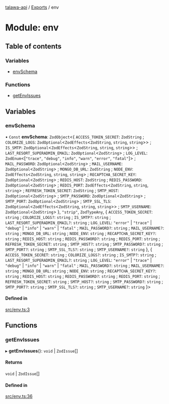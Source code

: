 [talawa-api](../README.md) / [Exports](../modules.md) / env

# Module: env

## Table of contents

### Variables

- [envSchema](env.md#envschema)

### Functions

- [getEnvIssues](env.md#getenvissues)

## Variables

### envSchema

• `Const` **envSchema**: `ZodObject`\<\{ `ACCESS_TOKEN_SECRET`: `ZodString` ; `COLORIZE_LOGS`: `ZodOptional`\<`ZodEffects`\<`ZodString`, `string`, `string`\>\> ; `IS_SMTP`: `ZodOptional`\<`ZodEffects`\<`ZodString`, `string`, `string`\>\> ; `LAST_RESORT_SUPERADMIN_EMAIL`: `ZodOptional`\<`ZodString`\> ; `LOG_LEVEL`: `ZodEnum`\<[``"trace"``, ``"debug"``, ``"info"``, ``"warn"``, ``"error"``, ``"fatal"``]\> ; `MAIL_PASSWORD`: `ZodOptional`\<`ZodString`\> ; `MAIL_USERNAME`: `ZodOptional`\<`ZodString`\> ; `MONGO_DB_URL`: `ZodString` ; `NODE_ENV`: `ZodEffects`\<`ZodString`, `string`, `string`\> ; `RECAPTCHA_SECRET_KEY`: `ZodOptional`\<`ZodString`\> ; `REDIS_HOST`: `ZodString` ; `REDIS_PASSWORD`: `ZodOptional`\<`ZodString`\> ; `REDIS_PORT`: `ZodEffects`\<`ZodString`, `string`, `string`\> ; `REFRESH_TOKEN_SECRET`: `ZodString` ; `SMTP_HOST`: `ZodOptional`\<`ZodString`\> ; `SMTP_PASSWORD`: `ZodOptional`\<`ZodString`\> ; `SMTP_PORT`: `ZodOptional`\<`ZodString`\> ; `SMTP_SSL_TLS`: `ZodOptional`\<`ZodEffects`\<`ZodString`, `string`, `string`\>\> ; `SMTP_USERNAME`: `ZodOptional`\<`ZodString`\>  \}, ``"strip"``, `ZodTypeAny`, \{ `ACCESS_TOKEN_SECRET`: `string` ; `COLORIZE_LOGS?`: `string` ; `IS_SMTP?`: `string` ; `LAST_RESORT_SUPERADMIN_EMAIL?`: `string` ; `LOG_LEVEL`: ``"error"`` \| ``"trace"`` \| ``"debug"`` \| ``"info"`` \| ``"warn"`` \| ``"fatal"`` ; `MAIL_PASSWORD?`: `string` ; `MAIL_USERNAME?`: `string` ; `MONGO_DB_URL`: `string` ; `NODE_ENV`: `string` ; `RECAPTCHA_SECRET_KEY?`: `string` ; `REDIS_HOST`: `string` ; `REDIS_PASSWORD?`: `string` ; `REDIS_PORT`: `string` ; `REFRESH_TOKEN_SECRET`: `string` ; `SMTP_HOST?`: `string` ; `SMTP_PASSWORD?`: `string` ; `SMTP_PORT?`: `string` ; `SMTP_SSL_TLS?`: `string` ; `SMTP_USERNAME?`: `string`  \}, \{ `ACCESS_TOKEN_SECRET`: `string` ; `COLORIZE_LOGS?`: `string` ; `IS_SMTP?`: `string` ; `LAST_RESORT_SUPERADMIN_EMAIL?`: `string` ; `LOG_LEVEL`: ``"error"`` \| ``"trace"`` \| ``"debug"`` \| ``"info"`` \| ``"warn"`` \| ``"fatal"`` ; `MAIL_PASSWORD?`: `string` ; `MAIL_USERNAME?`: `string` ; `MONGO_DB_URL`: `string` ; `NODE_ENV`: `string` ; `RECAPTCHA_SECRET_KEY?`: `string` ; `REDIS_HOST`: `string` ; `REDIS_PASSWORD?`: `string` ; `REDIS_PORT`: `string` ; `REFRESH_TOKEN_SECRET`: `string` ; `SMTP_HOST?`: `string` ; `SMTP_PASSWORD?`: `string` ; `SMTP_PORT?`: `string` ; `SMTP_SSL_TLS?`: `string` ; `SMTP_USERNAME?`: `string`  \}\>

#### Defined in

[src/env.ts:3](https://github.com/PalisadoesFoundation/talawa-api/blob/4e2c75b/src/env.ts#L3)

## Functions

### getEnvIssues

▸ **getEnvIssues**(): `void` \| `ZodIssue`[]

#### Returns

`void` \| `ZodIssue`[]

#### Defined in

[src/env.ts:36](https://github.com/PalisadoesFoundation/talawa-api/blob/4e2c75b/src/env.ts#L36)
